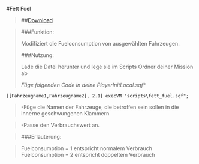#Fett Fuel

> ##[Download](https://github.com/Mezilsa/Fahrzeuge/blob/master/Fett_Fuel/fett_fuel.sqf)

> ###Funktion:
> 
> 
>Modifiziert die Fuelconsumption von ausgewählten Fahrzeugen.   
> 
> ###Nutzung:
> 
> Lade die Datei herunter und lege sie im Scripts Ordner deiner Mission ab <br>
> 
> *Füge folgenden Code in deine PlayerInitLocal.sqf**
> 

`[[Fahrzeugname1,Fahrzeugname2], 2.1] execVM "scripts\fett_fuel.sqf"; `


>-Füge die Namen der Fahrzeuge, die betroffen sein sollen in die innerne geschwungenen Klammern

>-Passe den Verbrauchswert an.

> 
> ###Erläuterung:

>Fuelconsumption = 1 entspricht normalem Verbrauch
>Fuelconsumption = 2 entspricht doppeltem Verbrauch
